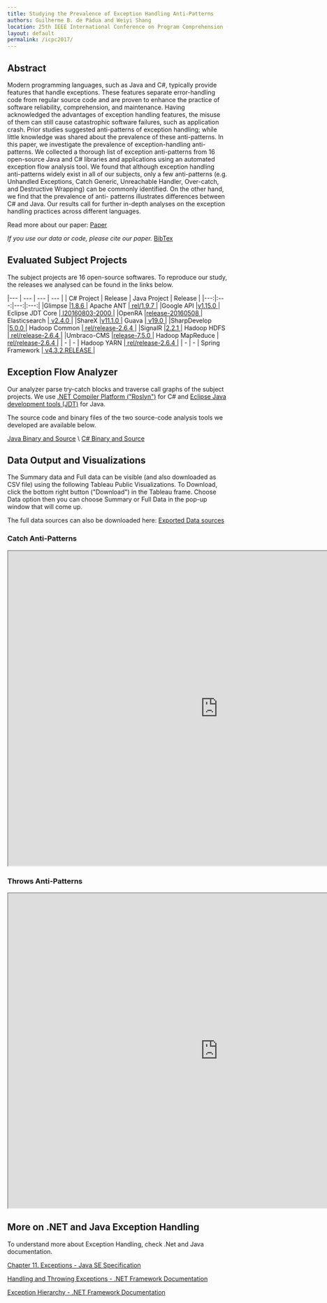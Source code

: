 ```yaml
---
title: Studying the Prevalence of Exception Handling Anti-Patterns
authors: Guilherme B. de Pádua and Weiyi Shang
location: 25th IEEE International Conference on Program Comprehension (ICPC '17), ERA Track. Best ERA Paper Award
layout: default
permalink: /icpc2017/
---
```


## Abstract
Modern programming languages, such as Java and C#, typically provide features that handle exceptions. These features separate error-handling code from regular source code and are proven to enhance the practice of software reliability, comprehension, and maintenance. Having acknowledged the advantages of exception handling features, the misuse of them can still cause catastrophic software failures, such as application crash. Prior studies suggested anti-patterns of exception handling; while little knowledge was shared about the prevalence of these anti-patterns. In this paper, we investigate the prevalence of exception-handling anti-patterns. We collected a thorough list of exception anti-patterns from 16 open-source Java and C# libraries and applications using an automated exception flow analysis tool. We found that although exception handling anti-patterns widely exist in all of our subjects, only a few anti-patterns (e.g. Unhandled Exceptions, Catch Generic, Unreachable Handler, Over-catch, and Destructive Wrapping) can be commonly identified. On the other hand, we find that the prevalence of anti- patterns illustrates differences between C# and Java. Our results call for further in-depth analyses on the exception handling practices across different languages.

Read more about our paper: [Paper](/resources/icpc2017-era_prevalence-eh-anti-patterns_cr.pdf)

*If you use our data or code, please cite our paper.* [BibTex](/resources/icpc2017-era_prevalence-eh-anti-patterns_cr.bib)

## Evaluated Subject Projects

The subject projects are 16 open-source softwares. To reproduce our study, the releases we analysed can be found in the links below.

|--- | --- | --- | --- |
| C# Project | Release | Java Project | Release |
|---:|:---:|---:|:---:|
|Glimpse		|[1.8.6	](	https://github.com/Glimpse/Glimpse/releases/tag/1.8.6	)						|	Apache ANT	|[	rel/1.9.7	](	https://github.com/apache/ant/releases/tag/rel%2F1.9.7	)|
|Google API		|[v1.15.0	](	https://github.com/google/google-api-dotnet-client/releases/tag/v1.15.0	)	|	Eclipse JDT Core	|[	I20160803-2000	](	https://github.com/eclipse/eclipse.jdt.core/releases/tag/I20160803-2000	)|
|OpenRA			|[release-20160508	](	https://github.com/OpenRA/OpenRA/releases/tag/release-20160508	)	|	Elasticsearch	|[	v2.4.0	](	https://github.com/elastic/elasticsearch/releases/tag/v2.4.0	)|
|ShareX			|[v11.1.0	](	https://github.com/ShareX/ShareX/releases/tag/v11.1.0	)					|	Guava	|[	v19.0	](	https://github.com/google/guava/releases/tag/v19.0	)|
|SharpDevelop	|[5.0.0	](	https://github.com/icsharpcode/SharpDevelop/releases/tag/5.0.0	)				|	Hadoop Common	|[	rel/release-2.6.4	](	https://github.com/apache/hadoop/tree/c6f203dc3966ea380f9b785eb1034f5e8cdca1ab/hadoop-common-project	)|
|SignalR		|[2.2.1	](	https://github.com/SignalR/SignalR/releases/tag/2.2.1	)						|	Hadoop HDFS	|[	rel/release-2.6.4	](	https://github.com/apache/hadoop/tree/c6f203dc3966ea380f9b785eb1034f5e8cdca1ab/hadoop-hdfs-project	)|
|Umbraco-CMS	|[release-7.5.0	](	https://github.com/umbraco/Umbraco-CMS/releases/tag/release-7.5.0	)	|	Hadoop MapReduce	|[	rel/release-2.6.4	](	https://github.com/apache/hadoop/tree/c6f203dc3966ea380f9b785eb1034f5e8cdca1ab/hadoop-mapreduce-project	)|
| - | - 																									|	Hadoop YARN	|[	rel/release-2.6.4	](	https://github.com/apache/hadoop/tree/c6f203dc3966ea380f9b785eb1034f5e8cdca1ab/hadoop-yarn-project	)|
| - | -																										|	Spring Framework	|[	v4.3.2.RELEASE	](	https://github.com/spring-projects/spring-framework/releases/tag/v4.3.2.RELEASE	)|

## Exception Flow Analyzer

Our analyzer parse try-catch blocks and traverse call graphs of the subject projects. We use [.NET Compiler Platform ("Roslyn")](https://dotnetfoundation.org/net-compiler-platform-roslyn) for C# and [Eclipse Java development tools (JDT)](http://www.eclipse.org/jdt/) for Java.

The source code and binary files of the two source-code analysis tools we developed are available below.

[Java Binary and Source](https://github.com/guipadua/JTratch/releases/tag/2017icpc_era_cr) \\
[C# Binary and Source](https://github.com/guipadua/NTratch/releases/tag/2017icpc_era_cr)

## Data Output and Visualizations

The Summary data and Full data can be visible (and also downloaded as CSV file) using the following Tableau Public Visualizations. 
To Download, click the bottom right button ("Download") in the Tableau frame. Choose Data option then you can choose Summary or Full Data in the pop-up window that will come up.

The full data sources can also be downloaded here: [Exported Data sources](/resources/icpc2017_data_sources.zip)

### Catch Anti-Patterns

<iframe src="https://public.tableau.com/views/CatchBlocksAntipatterns/ofAffectedCatchRuntimeorNot?:embed=y&:display_count=yes" width="960" height="720"></iframe>  


### Throws Anti-Patterns


<iframe src="https://public.tableau.com/views/ExceptionHandlingAnti-PatternsThrowsBlocks/ofAffectedThrowsTypeandProject?:embed=y&:display_count=yes
" width="960" height="720"></iframe> 

## More on .NET and Java Exception Handling

To understand more about Exception Handling, check .Net and Java documentation.

[Chapter 11. Exceptions - Java SE Specification](http://docs.oracle.com/javase/specs/jls/se8/html/jls-11.html)

[Handling and Throwing Exceptions - .NET Framework Documentation](https://msdn.microsoft.com/en-us/library/5b2yeyab(v=vs.110).aspx)

[Exception Hierarchy - .NET Framework Documentation](https://msdn.microsoft.com/en-us/library/z4c5tckx(v=vs.110).aspx)
